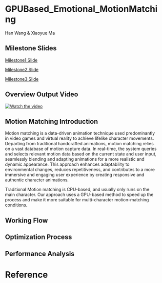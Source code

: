 # GPUBased_Emotional_MotionMatching
Han Wang & Xiaoyue Ma

## Milestone Slides
 [Milestone1 Slide](https://docs.google.com/presentation/d/1ReOL6aRipmgVvq1oI5TzAEBSmwE4okE5VBqne8QOwO0/edit?usp=sharing)
 
 [Milestone2 Slide](https://docs.google.com/presentation/d/10Vmtje1TYG2by99pjaSxHmJE1uDU_mSqM6aJXk8oVE4/edit?usp=sharing)
 
 [Milestone3 Slide](https://docs.google.com/presentation/d/1LE8DsNWHqecslTkHEJP5CkqP78D5CWmJ1i31S9SzzZw/edit?usp=sharing)


## Overview Output Video
[![Watch the video](https://i.stack.imgur.com/Vp2cE.png)](https://drive.google.com/file/d/1Oj95WtS5SRi21oiJXZHxwenxaPUB33Da/preview)

## Motion Matching Introduction

Motion matching is a data-driven animation technique used predominantly in video games and virtual reality to achieve lifelike character movements. Departing from traditional handcrafted animations, motion matching relies on a vast database of motion capture data. In real-time, the system queries and selects relevant motion data based on the current state and user input, seamlessly blending and adapting animations for a more realistic and dynamic appearance. This approach enhances adaptability to environmental changes, reduces repetitiveness, and contributes to a more immersive and engaging user experience by creating responsive and authentic character animations.

Traditional Motion matching is CPU-based, and usually only runs on the main character. Our approach uses a GPU-based method to speed up the process and make it more suitable for multi-character motion-matching conditions.






## Working Flow


## Optimization Process



## Performance Analysis



# Reference

 
 
